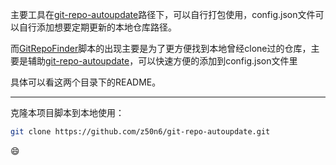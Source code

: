 



主要工具在[git-repo-autoupdate](https://github.com/z50n6/git-repo-autoupdate/blob/main/git-repo-autoupdate/README.md)路径下，可以自行打包使用，config.json文件可以自行添加想要定期更新的本地仓库路径。

而[GitRepoFinder](https://github.com/z50n6/git-repo-autoupdate/blob/main/GitRepoFinder/README.md)脚本的出现主要是为了更方便找到本地曾经clone过的仓库，主要是辅助[git-repo-autoupdate](https://github.com/z50n6/git-repo-autoupdate/tree/main/git-repo-autoupdate)，可以快速方便的添加到config.json文件里



具体可以看这两个目录下的README。

---

克隆本项目脚本到本地使用：

```bash
git clone https://github.com/z50n6/git-repo-autoupdate.git
```



😄











